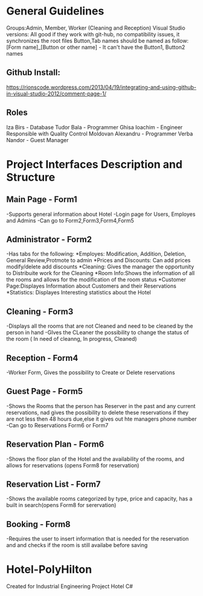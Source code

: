 General Guidelines
=================
Groups:Admin, Member, Worker (Cleaning and Reception)
Visual Studio versions: All good if they work with git-hub, no compatibility issues, it synchronizes the root files
Button,Tab names should be named as follow: [Form name]_[Button or other name] - It can't have the Button1, Button2 names 

Github Install:
---------------
https://rionscode.wordpress.com/2013/04/19/integrating-and-using-github-in-visual-studio-2012/comment-page-1/

Roles
-----
Iza Birs - Database
Tudor Bala - Programmer
Ghisa Ioachim - Engineer Responsible with Quality Control
Moldovan Alexandru - Programmer
Verba Nandor - Guest Manager


Project Interfaces Description and Structure
===========================================

Main Page - Form1
-----------------
-Supports general information about Hotel
-Login page for Users, Employes and Admins
-Can go to Form2,Form3,Form4,Form5

Administrator - Form2
---------------------
-Has tabs for the following:
*Employes: Modification, Addition, Deletion, General Review,Protmote to admin
*Prices and Discounts: Can add prices modify/delete add discounts
*Cleaning: Gives the manager the opportunity to Distribuite work for the Cleaning
*Room Info:Shows the information of all the rooms and allows for the modification of the room status
*Customer Page:Displayes Information about Customers and their Reservations
*Statistics: Displayes Interesting statistics about the Hotel

Cleaning - Form3
----------------
-Displays all the rooms that are not Cleaned and need to be cleaned by the person in hand
-GIves the CLeaner the possibility to change the status of the room ( In need of cleanng, In progress, Cleaned)

Reception - Form4
-----------------
-Worker Form, Gives the possibility to Create or Delete reservations

Guest Page - Form5
------------------
-Shows the Rooms that the person has Reserver in the past and any current reservations, nad gives the possibility to delete these reservations if they are not less then 48 hours due,else it gives out hte managers phone number
-Can go to Reservations Form6 or Form7

Reservation Plan - Form6
------------------------
-Shows the floor plan of the Hotel and the availability of the rooms, and allows for reservations (opens Form8 for reservation)


Reservation List - Form7
------------------------
-Shows the available rooms categorized by type, price and capacity, has a built in search(opens Form8 for serervation)

Booking - Form8
---------------
-Requires the user to insert information that is needed for the reservation and and checks if the room is still availabe before saving



Hotel-PolyHilton
================

Created for Industrial Engineering Project Hotel C#
